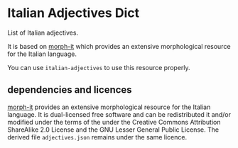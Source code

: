 <!--
Copyright 2019 Ludan Stoecklé
SPDX-License-Identifier: CC-BY-4.0
-->
# Italian Adjectives Dict

List of Italian adjectives.

It is based on [morph-it](https://docs.sslmit.unibo.it/doku.php?id=resources:morph-it) which provides an extensive  morphological resource for the Italian language.

You can use `italian-adjectives` to use this resource properly.


## dependencies and licences

[morph-it](https://docs.sslmit.unibo.it/doku.php?id=resources:morph-it) provides an extensive  morphological resource for the Italian language. It is dual-licensed free software and can be redistributed it and/or modified  under the terms of the under the Creative Commons Attribution ShareAlike 2.0 License and the GNU Lesser General Public License.
The derived file `adjectives.json` remains under the same licence.
